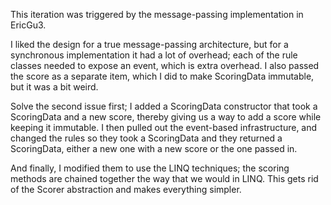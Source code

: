 This iteration was triggered by the message-passing implementation in EricGu3. 

I liked the design for a true message-passing architecture, but for a synchronous implementation it had a lot of overhead; 
each of the rule classes needed to expose an event, which is extra overhead. I also passed the score as a separate item, which 
I did to make ScoringData immutable, but it was a bit weird.

Solve the second issue first; I added a ScoringData constructor that took a ScoringData and a new score, thereby giving us a way
to add a score while keeping it immutable. I then pulled out the event-based infrastructure, and changed the rules so they took a
ScoringData and they returned a ScoringData, either a new one with a new score or the one passed in.

And finally, I modified them to use the LINQ techniques; the scoring methods are chained together the way that we would in LINQ.
This gets rid of the Scorer abstraction and makes everything simpler. 




